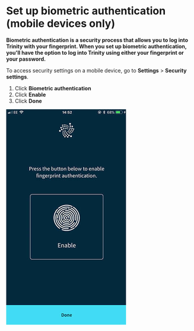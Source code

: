 # Set up biometric authentication (mobile devices only)

**Biometric authentication is a security process that allows you to log into Trinity with your fingerprint. When you set up biometric authentication, you'll have the option to log into Trinity using either your fingerprint or your password.**

To access security settings on a mobile device, go to **Settings** > **Security settings**.

1. Click **Biometric authentication**
2. Click **Enable**
3. Click **Done**

![Biometric authentication](../images/2fa.jpg)

